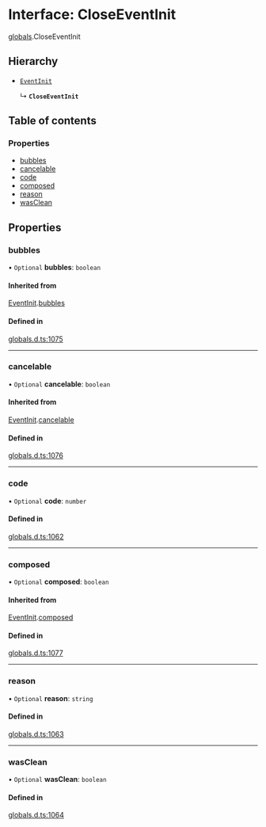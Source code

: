 # Interface: CloseEventInit

[globals](../modules/globals.md).CloseEventInit

## Hierarchy

- [`EventInit`](globals.EventInit.md)

  ↳ **`CloseEventInit`**

## Table of contents

### Properties

- [bubbles](globals.CloseEventInit.md#bubbles)
- [cancelable](globals.CloseEventInit.md#cancelable)
- [code](globals.CloseEventInit.md#code)
- [composed](globals.CloseEventInit.md#composed)
- [reason](globals.CloseEventInit.md#reason)
- [wasClean](globals.CloseEventInit.md#wasclean)

## Properties

### bubbles

• `Optional` **bubbles**: `boolean`

#### Inherited from

[EventInit](globals.EventInit.md).[bubbles](globals.EventInit.md#bubbles)

#### Defined in

[globals.d.ts:1075](https://github.com/goodcodedev/bun-types/blob/8bd1b3a/globals.d.ts#L1075)

___

### cancelable

• `Optional` **cancelable**: `boolean`

#### Inherited from

[EventInit](globals.EventInit.md).[cancelable](globals.EventInit.md#cancelable)

#### Defined in

[globals.d.ts:1076](https://github.com/goodcodedev/bun-types/blob/8bd1b3a/globals.d.ts#L1076)

___

### code

• `Optional` **code**: `number`

#### Defined in

[globals.d.ts:1062](https://github.com/goodcodedev/bun-types/blob/8bd1b3a/globals.d.ts#L1062)

___

### composed

• `Optional` **composed**: `boolean`

#### Inherited from

[EventInit](globals.EventInit.md).[composed](globals.EventInit.md#composed)

#### Defined in

[globals.d.ts:1077](https://github.com/goodcodedev/bun-types/blob/8bd1b3a/globals.d.ts#L1077)

___

### reason

• `Optional` **reason**: `string`

#### Defined in

[globals.d.ts:1063](https://github.com/goodcodedev/bun-types/blob/8bd1b3a/globals.d.ts#L1063)

___

### wasClean

• `Optional` **wasClean**: `boolean`

#### Defined in

[globals.d.ts:1064](https://github.com/goodcodedev/bun-types/blob/8bd1b3a/globals.d.ts#L1064)

